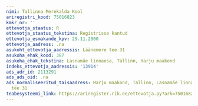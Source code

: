 ```yaml
---
nimi: Tallinna Merekalda Kool
ariregistri_kood: 75016823
kmkr_nr: ''
ettevotja_staatus: R
ettevotja_staatus_tekstina: Registrisse kantud
ettevotja_esmakande_kpv: 29.11.2000
ettevotja_aadress: .na
asukoht_ettevotja_aadressis: Läänemere tee 31
asukoha_ehak_kood: 387
asukoha_ehak_tekstina: Lasnamäe linnaosa, Tallinn, Harju maakond
indeks_ettevotja_aadressis: '13914'
ads_adr_id: 2113291
ads_ads_oid: .na
ads_normaliseeritud_taisaadress: Harju maakond, Tallinn, Lasnamäe linnaosa, Läänemere
  tee 31
teabesysteemi_link: https://ariregister.rik.ee/ettevotja.py?ark=75016823&ref=rekvisiidid
---
```

